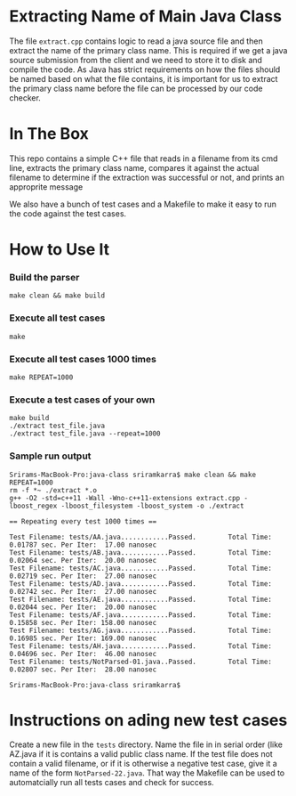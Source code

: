 # Extracting Name of Main Java Class

The file ```extract.cpp``` contains logic to read a java source file and then extract the name of the primary class name. This is required if we get a java source submission from the client and we need to store it to disk and compile the code. As Java has strict requirements on how the files should be named based on what the file contains, it is important for us to extract the primary class name before the file can be processed by our code checker.

# In The Box

This repo contains a simple C++ file that reads in a filename from its cmd line, extracts the primary class name, compares it against the actual filename to determine if the extraction was successful or not, and prints an approprite message

We also have a bunch of test cases and a Makefile to make it easy to run the code against the test cases.

# How to Use It

### Build the parser
```
make clean && make build
```

### Execute all test cases
```
make
```

### Execute all test cases 1000 times
```
make REPEAT=1000
```

### Execute a test cases of your own
```
make build
./extract test_file.java
./extract test_file.java --repeat=1000
```

### Sample run output

```
Srirams-MacBook-Pro:java-class sriramkarra$ make clean && make REPEAT=1000
rm -f *~ ./extract *.o
g++ -O2 -std=c++11 -Wall -Wno-c++11-extensions extract.cpp -lboost_regex -lboost_filesystem -lboost_system -o ./extract

== Repeating every test 1000 times ==

Test Filename: tests/AA.java............Passed.        Total Time: 0.01787 sec. Per Iter:  17.00 nanosec
Test Filename: tests/AB.java............Passed.        Total Time: 0.02064 sec. Per Iter:  20.00 nanosec
Test Filename: tests/AC.java............Passed.        Total Time: 0.02719 sec. Per Iter:  27.00 nanosec
Test Filename: tests/AD.java............Passed.        Total Time: 0.02742 sec. Per Iter:  27.00 nanosec
Test Filename: tests/AE.java............Passed.        Total Time: 0.02044 sec. Per Iter:  20.00 nanosec
Test Filename: tests/AF.java............Passed.        Total Time: 0.15858 sec. Per Iter: 158.00 nanosec
Test Filename: tests/AG.java............Passed.        Total Time: 0.16985 sec. Per Iter: 169.00 nanosec
Test Filename: tests/AH.java............Passed.        Total Time: 0.04696 sec. Per Iter:  46.00 nanosec
Test Filename: tests/NotParsed-01.java..Passed.        Total Time: 0.02807 sec. Per Iter:  28.00 nanosec

Srirams-MacBook-Pro:java-class sriramkarra$ 
```
# Instructions on ading new test cases

Create a new file in the ```tests``` directory. Name the file in in serial order (like AZ.java if it is contains a valid public class name. If the test file does not contain a valid filename, or if it is otherwise a negative test case, give it a name of the form ```NotParsed-22.java```.  That way the Makefile can be used to automatcially run all tests cases and check for success.